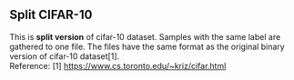 Split CIFAR-10
----------
This is **split version** of cifar-10 dataset. Samples with the same label are gathered to one file. The files have the same format as the original binary version of cifar-10 dataset[1].  
Reference:
[1] https://www.cs.toronto.edu/~kriz/cifar.html
